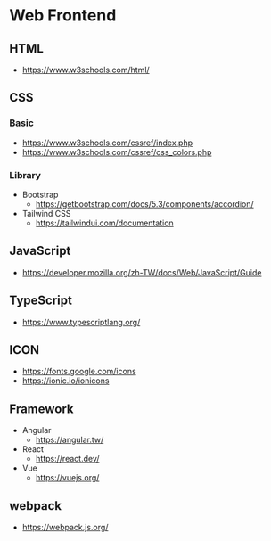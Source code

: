 # Web Frontend

## HTML
* https://www.w3schools.com/html/

## CSS
### Basic
* https://www.w3schools.com/cssref/index.php
* https://www.w3schools.com/cssref/css_colors.php

### Library
* Bootstrap
  * https://getbootstrap.com/docs/5.3/components/accordion/
* Tailwind CSS
  * https://tailwindui.com/documentation

## JavaScript
* https://developer.mozilla.org/zh-TW/docs/Web/JavaScript/Guide

## TypeScript
* https://www.typescriptlang.org/

## ICON
* https://fonts.google.com/icons
* https://ionic.io/ionicons

## Framework
* Angular
  * https://angular.tw/ 
* React
  * https://react.dev/ 
* Vue
  * https://vuejs.org/ 

## webpack
* https://webpack.js.org/
